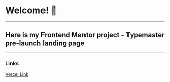 # Welcome! 👋
---
## Here is my Frontend Mentor project - Typemaster pre-launch landing page
---
### Links

[Vercel Link](https://typemaster-pre-launch-landing-page-lime.vercel.app/)


